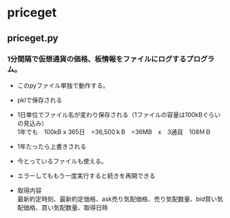 # priceget

## priceget.py  
### 1分間隔で仮想通貨の価格、板情報をファイルにログするプログラム。
* このpyファイル単独で動作する。  

* pklで保存される

* 1日単位でファイル名が変わり保存される（1ファイルの容量は100kBぐらいの見込み）  
  1年でも　100kB x 365日　=36,500ｋB　=36MB　x　3通貨　108ＭＢ

* 1年たったら上書きされる

* 今とっているファイルも使える。

* エラーしてももう一度実行すると続きを再開できる

* 取得内容  
  最新約定時刻、最新約定価格、ask売り気配価格、売り気配数量、bid買い気配価格、買い気配数量、取得日時

	
